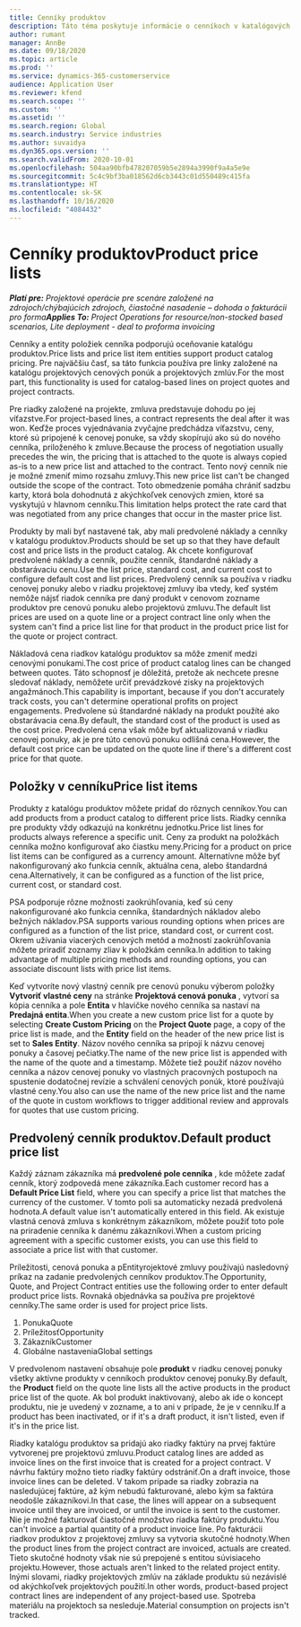 ```yaml
---
title: Cenníky produktov
description: Táto téma poskytuje informácie o cenníkoch v katalógových cenách používaných pre projektové cenové ponuky a zmluvy.
author: rumant
manager: AnnBe
ms.date: 09/18/2020
ms.topic: article
ms.prod: ''
ms.service: dynamics-365-customerservice
audience: Application User
ms.reviewer: kfend
ms.search.scope: ''
ms.custom: ''
ms.assetid: ''
ms.search.region: Global
ms.search.industry: Service industries
ms.author: suvaidya
ms.dyn365.ops.version: ''
ms.search.validFrom: 2020-10-01
ms.openlocfilehash: 504aa90bfb478207059b5e2894a3990f9a4a5e9e
ms.sourcegitcommit: 5c4c9bf3ba018562d6cb3443c01d550489c415fa
ms.translationtype: HT
ms.contentlocale: sk-SK
ms.lasthandoff: 10/16/2020
ms.locfileid: "4084432"
---
```

# <a name="product-price-lists"></a><span data-ttu-id="e72fe-103">Cenníky produktov</span><span class="sxs-lookup"><span data-stu-id="e72fe-103">Product price lists</span></span>

<span data-ttu-id="e72fe-104">_**Platí pre:** Projektové operácie pre scenáre založené na zdrojoch/chýbajúcich zdrojoch, čiastočné nasadenie – dohoda o fakturácii pro forma_</span><span class="sxs-lookup"><span data-stu-id="e72fe-104">_**Applies To:** Project Operations for resource/non-stocked based scenarios, Lite deployment - deal to proforma invoicing_</span></span>

<span data-ttu-id="e72fe-105">Cenníky a entity položiek cenníka podporujú oceňovanie katalógu produktov.</span><span class="sxs-lookup"><span data-stu-id="e72fe-105">Price lists and price list item entities support product catalog pricing.</span></span> <span data-ttu-id="e72fe-106">Pre najväčšiu časť, sa táto funkcia používa pre linky založené na katalógu projektových cenových ponúk a projektových zmlúv.</span><span class="sxs-lookup"><span data-stu-id="e72fe-106">For the most part, this functionality is used for catalog-based lines on project quotes and project contracts.</span></span>

<span data-ttu-id="e72fe-107">Pre riadky založené na projekte, zmluva predstavuje dohodu po jej víťazstve.</span><span class="sxs-lookup"><span data-stu-id="e72fe-107">For project-based lines, a contract represents the deal after it was won.</span></span> <span data-ttu-id="e72fe-108">Keďže proces vyjednávania zvyčajne predchádza víťazstvu, ceny, ktoré sú pripojené k cenovej ponuke, sa vždy skopírujú ako sú do nového cenníka, priloženého k zmluve.</span><span class="sxs-lookup"><span data-stu-id="e72fe-108">Because the process of negotiation usually precedes the win, the pricing that is attached to the quote is always copied as-is to a new price list and attached to the contract.</span></span> <span data-ttu-id="e72fe-109">Tento nový cenník nie je možné zmeniť mimo rozsahu zmluvy.</span><span class="sxs-lookup"><span data-stu-id="e72fe-109">This new price list can't be changed outside the scope of the contract.</span></span> <span data-ttu-id="e72fe-110">Toto obmedzenie pomáha chrániť sadzbu karty, ktorá bola dohodnutá z akýchkoľvek cenových zmien, ktoré sa vyskytujú v hlavnom cenníku.</span><span class="sxs-lookup"><span data-stu-id="e72fe-110">This limitation helps protect the rate card that was negotiated from any price changes that occur in the master price list.</span></span>

<span data-ttu-id="e72fe-111">Produkty by mali byť nastavené tak, aby mali predvolené náklady a cenníky v katalógu produktov.</span><span class="sxs-lookup"><span data-stu-id="e72fe-111">Products should be set up so that they have default cost and price lists in the product catalog.</span></span> <span data-ttu-id="e72fe-112">Ak chcete konfigurovať predvolené náklady a cenník, použite cenník, štandardné náklady a obstarávaciu cenu.</span><span class="sxs-lookup"><span data-stu-id="e72fe-112">Use the list price, standard cost, and current cost to configure default cost and list prices.</span></span> <span data-ttu-id="e72fe-113">Predvolený cenník sa používa v riadku cenovej ponuky alebo v riadku projektovej zmluvy iba vtedy, keď systém nemôže nájsť riadok cenníka pre daný produkt v cenovom zozname produktov pre cenovú ponuku alebo projektovú zmluvu.</span><span class="sxs-lookup"><span data-stu-id="e72fe-113">The default list prices are used on a quote line or a project contract line only when the system can't find a price list line for that product in the product price list for the quote or project contract.</span></span>

<span data-ttu-id="e72fe-114">Nákladová cena riadkov katalógu produktov sa môže zmeniť medzi cenovými ponukami.</span><span class="sxs-lookup"><span data-stu-id="e72fe-114">The cost price of product catalog lines can be changed between quotes.</span></span> <span data-ttu-id="e72fe-115">Táto schopnosť je dôležitá, pretože ak nechcete presne sledovať náklady, nemôžete určiť prevádzkové zisky na projektových angažmánoch.</span><span class="sxs-lookup"><span data-stu-id="e72fe-115">This capability is important, because if you don't accurately track costs, you can't determine operational profits on project engagements.</span></span> <span data-ttu-id="e72fe-116">Predvolene sú štandardné náklady na produkt použíté ako obstarávacia cena.</span><span class="sxs-lookup"><span data-stu-id="e72fe-116">By default, the standard cost of the product is used as the cost price.</span></span> <span data-ttu-id="e72fe-117">Predvolená cena však môže byť aktualizovaná v riadku cenovej ponuky, ak je pre túto cenovú ponuku odlišná cena.</span><span class="sxs-lookup"><span data-stu-id="e72fe-117">However, the default cost price can be updated on the quote line if there's a different cost price for that quote.</span></span>

## <a name="price-list-items"></a><span data-ttu-id="e72fe-118">Položky v cenníku</span><span class="sxs-lookup"><span data-stu-id="e72fe-118">Price list items</span></span>

<span data-ttu-id="e72fe-119">Produkty z katalógu produktov môžete pridať do rôznych cenníkov.</span><span class="sxs-lookup"><span data-stu-id="e72fe-119">You can add products from a product catalog to different price lists.</span></span> <span data-ttu-id="e72fe-120">Riadky cenníka pre produkty vždy odkazujú na konkrétnu jednotku.</span><span class="sxs-lookup"><span data-stu-id="e72fe-120">Price list lines for products always reference a specific unit.</span></span> <span data-ttu-id="e72fe-121">Ceny za produkt na položkách cenníka možno konfigurovať ako čiastku meny.</span><span class="sxs-lookup"><span data-stu-id="e72fe-121">Pricing for a product on price list items can be configured as a currency amount.</span></span> <span data-ttu-id="e72fe-122">Alternatívne môže byť nakonfigurovaný ako funkcia cenník, aktuálna cena, alebo štandardná cena.</span><span class="sxs-lookup"><span data-stu-id="e72fe-122">Alternatively, it can be configured as a function of the list price, current cost, or standard cost.</span></span>

<span data-ttu-id="e72fe-123">PSA podporuje rôzne možnosti zaokrúhľovania, keď sú ceny nakonfigurované ako funkcia cenníka, štandardných nákladov alebo bežných nákladov.</span><span class="sxs-lookup"><span data-stu-id="e72fe-123">PSA supports various rounding options when prices are configured as a function of the list price, standard cost, or current cost.</span></span> <span data-ttu-id="e72fe-124">Okrem užívania viacerých cenových metód a možností zaokrúhľovania môžete priradiť zoznamy zliav k položkám cenníka.</span><span class="sxs-lookup"><span data-stu-id="e72fe-124">In addition to taking advantage of multiple pricing methods and rounding options, you can associate discount lists with price list items.</span></span> 

<span data-ttu-id="e72fe-125">Keď vytvoríte nový vlastný cenník pre cenovú ponuku výberom položky **Vytvoriť vlastné ceny** na stránke **Projektová cenová ponuka** , vytvorí sa kópia cenníka a pole **Entita** v hlavičke nového cenníka sa nastaví na **Predajná entita**.</span><span class="sxs-lookup"><span data-stu-id="e72fe-125">When you create a new custom price list for a quote by selecting **Create Custom Pricing** on the **Project Quote** page, a copy of the price list is made, and the **Entity** field on the header of the new price list is set to **Sales Entity**.</span></span> <span data-ttu-id="e72fe-126">Názov nového cenníka sa pripojí k názvu cenovej ponuky a časovej pečiatky.</span><span class="sxs-lookup"><span data-stu-id="e72fe-126">The name of the new price list is appended with the name of the quote and a timestamp.</span></span> <span data-ttu-id="e72fe-127">Môžete tiež použiť názov nového cenníka a názov cenovej ponuky vo vlastných pracovných postupoch na spustenie dodatočnej revízie a schválení cenových ponúk, ktoré používajú vlastné ceny.</span><span class="sxs-lookup"><span data-stu-id="e72fe-127">You also can use the name of the new price list and the name of the quote in custom workflows to trigger additional review and approvals for quotes that use custom pricing.</span></span>

 
## <a name="default-product-price-list"></a><span data-ttu-id="e72fe-128">Predvolený cenník produktov.</span><span class="sxs-lookup"><span data-stu-id="e72fe-128">Default product price list</span></span>
<span data-ttu-id="e72fe-129">Každý záznam zákazníka má **predvolené pole cenníka** , kde môžete zadať cenník, ktorý zodpovedá mene zákazníka.</span><span class="sxs-lookup"><span data-stu-id="e72fe-129">Each customer record has a **Default Price List** field, where you can specify a price list that matches the currency of the customer.</span></span> <span data-ttu-id="e72fe-130">V tomto poli sa automaticky nezadá predvolená hodnota.</span><span class="sxs-lookup"><span data-stu-id="e72fe-130">A default value isn't automatically entered in this field.</span></span> <span data-ttu-id="e72fe-131">Ak existuje vlastná cenová zmluva s konkrétnym zákazníkom, môžete použiť toto pole na priradenie cenníka k danému zákazníkovi.</span><span class="sxs-lookup"><span data-stu-id="e72fe-131">When a custom pricing agreement with a specific customer exists, you can use this field to associate a price list with that customer.</span></span>

<span data-ttu-id="e72fe-132">Príležitosti, cenová ponuka a pEntityrojektové zmluvy používajú nasledovný príkaz na zadanie predvolených cenníkov produktov.</span><span class="sxs-lookup"><span data-stu-id="e72fe-132">The Opportunity, Quote, and Project Contract entities use the following order to enter default product price lists.</span></span> <span data-ttu-id="e72fe-133">Rovnaká objednávka sa používa pre projektové cenníky.</span><span class="sxs-lookup"><span data-stu-id="e72fe-133">The same order is used for project price lists.</span></span>

1.  <span data-ttu-id="e72fe-134">Ponuka</span><span class="sxs-lookup"><span data-stu-id="e72fe-134">Quote</span></span>
2.  <span data-ttu-id="e72fe-135">Príležitosť</span><span class="sxs-lookup"><span data-stu-id="e72fe-135">Opportunity</span></span>
3.  <span data-ttu-id="e72fe-136">Zákazník</span><span class="sxs-lookup"><span data-stu-id="e72fe-136">Customer</span></span>
4.  <span data-ttu-id="e72fe-137">Globálne nastavenia</span><span class="sxs-lookup"><span data-stu-id="e72fe-137">Global settings</span></span> 

<span data-ttu-id="e72fe-138">V predvolenom nastavení obsahuje pole **produkt** v riadku cenovej ponuky všetky aktívne produkty v cenníkoch produktov cenovej ponuky.</span><span class="sxs-lookup"><span data-stu-id="e72fe-138">By default, the **Product** field on the quote line lists all the active products in the product price list of the quote.</span></span> <span data-ttu-id="e72fe-139">Ak bol produkt inaktivovaný, alebo ak ide o koncept produktu, nie je uvedený v zozname, a to ani v prípade, že je v cenníku.</span><span class="sxs-lookup"><span data-stu-id="e72fe-139">If a product has been inactivated, or if it's a draft product, it isn't listed, even if it's in the price list.</span></span> 

<span data-ttu-id="e72fe-140">Riadky katalógu produktov sa pridajú ako riadky faktúry na prvej faktúre vytvorenej pre projektovú zmluvu.</span><span class="sxs-lookup"><span data-stu-id="e72fe-140">Product catalog lines are added as invoice lines on the first invoice that is created for a project contract.</span></span> <span data-ttu-id="e72fe-141">V návrhu faktúry možno tieto riadky faktúry odstrániť.</span><span class="sxs-lookup"><span data-stu-id="e72fe-141">On a draft invoice, those invoice lines can be deleted.</span></span> <span data-ttu-id="e72fe-142">V takom prípade sa riadky zobrazia na nasledujúcej faktúre, až kým nebudú fakturované, alebo kým sa faktúra neodošle zákazníkovi.</span><span class="sxs-lookup"><span data-stu-id="e72fe-142">In that case, the lines will appear on a subsequent invoice until they are invoiced, or until the invoice is sent to the customer.</span></span> <span data-ttu-id="e72fe-143">Nie je možné fakturovať čiastočné množstvo riadka faktúry produktu.</span><span class="sxs-lookup"><span data-stu-id="e72fe-143">You can't invoice a partial quantity of a product invoice line.</span></span> <span data-ttu-id="e72fe-144">Po fakturácii riadkov produktov z projektovej zmluvy sa vytvoria skutočné hodnoty.</span><span class="sxs-lookup"><span data-stu-id="e72fe-144">When the product lines from the project contract are invoiced, actuals are created.</span></span> <span data-ttu-id="e72fe-145">Tieto skutočné hodnoty však nie sú prepojené s entitou súvisiaceho projektu.</span><span class="sxs-lookup"><span data-stu-id="e72fe-145">However, those actuals aren't linked to the related project entity.</span></span> <span data-ttu-id="e72fe-146">Inými slovami, riadky projektových zmlúv na základe produktu sú nezávislé od akýchkoľvek projektových použití.</span><span class="sxs-lookup"><span data-stu-id="e72fe-146">In other words, product-based project contract lines are independent of any project-based use.</span></span> <span data-ttu-id="e72fe-147">Spotreba materiálu na projektoch sa nesleduje.</span><span class="sxs-lookup"><span data-stu-id="e72fe-147">Material consumption on projects isn't tracked.</span></span>
